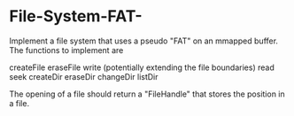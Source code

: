 # File-System-FAT-
Implement a file system that uses a pseudo "FAT" on an mmapped buffer.
The functions to implement are

   createFile
   eraseFile
   write (potentially extending the file boundaries)
   read
   seek
   createDir
   eraseDir
   changeDir
   listDir

The opening of a file should return a "FileHandle" that stores the position in a file.
